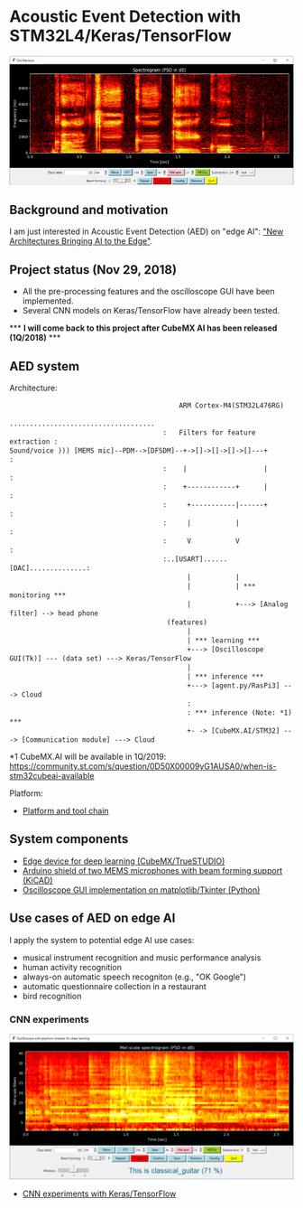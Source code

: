 # Acoustic Event Detection with STM32L4/Keras/TensorFlow

![](./oscilloscope/screenshots/spectrogram(psd)_small.jpg)

## Background and motivation

I am just interested in Acoustic Event Detection (AED) on "edge AI": ["New Architectures Bringing AI to the Edge"](https://www.eetimes.com/document.asp?doc_id=1333920).

## Project status (Nov 29, 2018)

- All the pre-processing features and the oscilloscope GUI have been implemented.
- Several CNN models on Keras/TensorFlow have already been tested.

*** **I will come back to this project after CubeMX AI has been released (1Q/2018)** ***

## AED system

Architecture:

```
                                          ARM Cortex-M4(STM32L476RG)
                                      ....................................
                                      :   Filters for feature extraction :
Sound/voice ))) [MEMS mic]--PDM-->[DFSDM]--+->[]->[]->[]->[]---+         :
                                      :    |                   |         :
                                      :    +------------+      |         :
                                      :     +-----------|------+         :
                                      :     |           |                :
                                      :     V           V                :
                                      :..[USART]......[DAC]..............:
                                            |           |
                                            |           | *** monitoring ***
                                            |           +---> [Analog filter] --> head phone
                                       (features)
                                            |
                                            | *** learning ***
                                            +---> [Oscilloscope GUI(Tk)] --- (data set) ---> Keras/TensorFlow
                                            |
                                            | *** inference ***
                                            +---> [agent.py/RasPi3] ---> Cloud
                                            :
                                            : *** inference (Note: *1) ***
                                            +- -> [CubeMX.AI/STM32] ---> [Communication module] ---> Cloud
```

*1 CubeMX.AI will be available in 1Q/2019: https://community.st.com/s/question/0D50X00009yG1AUSA0/when-is-stm32cubeai-available

Platform:
- [Platform and tool chain](./PLATFORM.md)

## System components

- [Edge device for deep learning (CubeMX/TrueSTUDIO)](./stm32)
- [Arduino shield of two MEMS microphones with beam forming support (KiCAD)](./kicad)
- [Oscilloscope GUI implementation on matplotlib/Tkinter (Python)](./oscilloscope)

## Use cases of AED on edge AI

I apply the system to potential edge AI use cases:
- musical instrument recognition and music performance analysis
- human activity recognition
- always-on automatic speech recogniton (e.g., "OK Google")
- automatic questionnaire collection in a restaurant
- bird recognition

### CNN experiments 

![](./oscilloscope/screenshots/ml_inference_classical_guitar.jpg)

- [CNN experiments with Keras/TensorFlow](./tensorflow)
